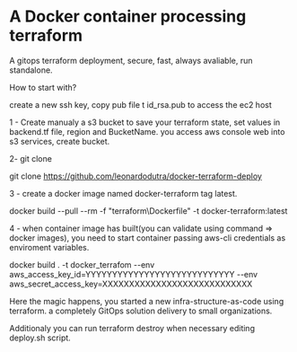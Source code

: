 # A Docker container processing terraform
A gitops terraform deployment, secure, fast, always avaliable, run standalone.

How to start with?

create a new ssh key, copy pub file t id_rsa.pub to access the ec2 host

1 - Create manualy a s3 bucket to save your terraform state, set values in backend.tf file, region and BucketName.
you access aws console web into s3 services, create bucket.

2- git clone

git clone https://github.com/leonardodutra/docker-terraform-deploy

3 - create a docker image named docker-terraform tag latest.

docker build --pull --rm -f "terraform\Dockerfile" -t docker-terraform:latest

4 - when container image has built(you can validate using command => docker images), you need to start container passing aws-cli credentials as enviroment variables.

docker build . -t docker_terrafom --env aws_access_key_id=YYYYYYYYYYYYYYYYYYYYYYYYYYYY --env aws_secret_access_key=XXXXXXXXXXXXXXXXXXXXXXXXXXXX


Here the magic happens, you started a new infra-structure-as-code using terraform. a completely GitOps solution delivery to small organizations.

Additionaly you can run terraform destroy when necessary editing deploy.sh script.
